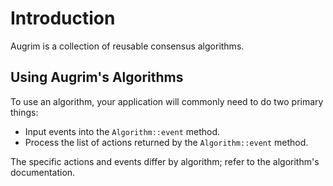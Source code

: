 # Introduction

<!--
  Copyright 2022 Cargill Incorporated
  Licensed under Creative Commons Attribution 4.0 International License
  https://creativecommons.org/licenses/by/4.0/
-->

Augrim is a collection of reusable consensus algorithms.

## Using Augrim's Algorithms

To use an algorithm, your application will commonly need to do two primary things:

- Input events into the `Algorithm::event` method.
- Process the list of actions returned by the `Algorithm::event` method.

The specific actions and events differ by algorithm; refer to the algorithm's documentation.
